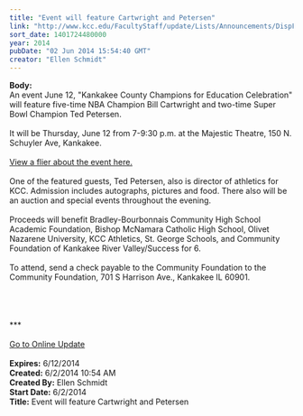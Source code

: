 ```yaml
---
title: "Event will feature Cartwright and Petersen"
link: "http://www.kcc.edu/FacultyStaff/update/Lists/Announcements/DispForm.aspx?ID=1530"
sort_date: 1401724480000
year: 2014
pubDate: "02 Jun 2014 15:54:40 GMT"
creator: "Ellen Schmidt"
---
```


<div><b>Body:</b> <div class="ExternalClassE445FCE116FC4E5E837D4435A8939E26">
<div>An event June 12, &quot;Kankakee County Champions for Education Celebration&quot; will feature five-time NBA Champion Bill Cartwright and two-time Super Bowl Champion Ted Petersen.</div>
<div> </div>
<div>It will be Thursday, June 12 from 7-9:30 p.m. at the Majestic Theatre, 150 N. Schuyler Ave, Kankakee.</div>
<div> </div>
<div><a href="/FacultyStaff/update/Documents/Cartwright-charity-flier.pdf">View a flier about the event here.</a></div>
<div> </div>
<div>One of the featured guests, Ted Petersen, also is director of athletics for KCC. Admission includes autographs, pictures and food. There also will be an auction and special events throughout the evening. </div>
<div><br />Proceeds will benefit Bradley-Bourbonnais Community High School Academic Foundation, Bishop McNamara Catholic High School, Olivet Nazarene University, KCC Athletics, St. George Schools, and Community Foundation of Kankakee River Valley/Success for 6.</div>
<div><br />To attend, send a check payable to the Community Foundation to the Community Foundation, 701 S Harrison Ave., Kankakee IL 60901.</div>
<div><br /> </div>
<div> </div>
<div>
<div>
<div><br /></div>
<div></div>
<div>
<div></div>
<div>
<div></div>
<div></div>
<div>***</div>
<div> </div>
<div></div>
<div></div>
<div></div>
<div></div>
<div><a href="/FacultyStaff/update/Pages/dailyupdate.aspx">Go to Online Update</a></div>
<div></div></div></div></div>
<div> </div></div></div></div>
<div><b>Expires:</b> 6/12/2014</div>
<div><b>Created:</b> 6/2/2014 10:54 AM</div>
<div><b>Created By:</b> Ellen Schmidt</div>
<div><b>Start Date:</b> 6/2/2014</div>
<div><b>Title:</b> Event will feature Cartwright and Petersen</div>
